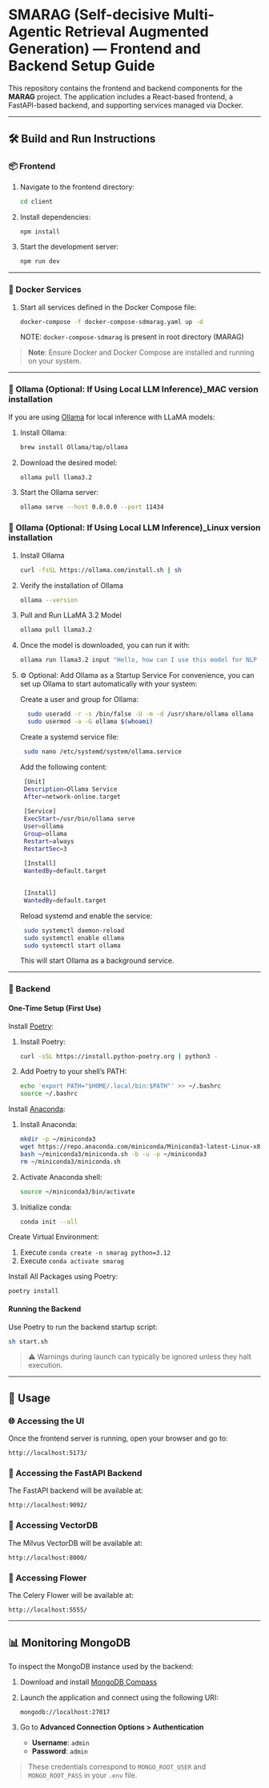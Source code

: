 # SMARAG (Self-decisive Multi-Agentic Retrieval Augmented Generation) — Frontend and Backend Setup Guide

This repository contains the frontend and backend components for the **MARAG** project. The application includes a React-based frontend, a FastAPI-based backend, and supporting services managed via Docker.

---

## 🛠️ Build and Run Instructions

### 📦 Frontend

1. Navigate to the frontend directory:

   ```bash
   cd client
   ```

2. Install dependencies:

   ```bash
   npm install
   ```

3. Start the development server:

   ```bash
   npm run dev
   ```

---

### 🐳 Docker Services

1. Start all services defined in the Docker Compose file:

   ```bash
   docker-compose -f docker-compose-sdmarag.yaml up -d
   ```
   
   NOTE: `docker-compose-sdmarag` is present in root directory (MARAG)

> **Note**: Ensure Docker and Docker Compose are installed and running on your system.

---

### 🤖 Ollama (Optional: If Using Local LLM Inference)_MAC version installation

If you are using [Ollama](https://ollama.com/) for local inference with LLaMA models:

1. Install Ollama:

   ```bash
   brew install Ollama/tap/ollama
   ```

2. Download the desired model:

   ```bash
   ollama pull llama3.2
   ```

3. Start the Ollama server:

   ```bash
   ollama serve --host 0.0.0.0 --port 11434
   ```

### 🤖 Ollama (Optional: If Using Local LLM Inference)_Linux version installation

1. Install Ollama
   
   ```bash
   curl -fsSL https://ollama.com/install.sh | sh
    ```
2. Verify the installation of Ollama

   ```bash
   ollama --version
    ```
3. Pull and Run LLaMA 3.2 Model
   ```bash
   ollama pull llama3.2
    ```
4. Once the model is downloaded, you can run it with:
   ```bash
   ollama run llama3.2 input "Hello, how can I use this model for NLP tasks?"
    ```
   
5. ⚙️ Optional: Add Ollama as a Startup Service
      For convenience, you can set up Ollama to start automatically with your system:
   
 
      Create a user and group for Ollama:

    ```bash           
      sudo useradd -r -s /bin/false -U -m -d /usr/share/ollama ollama
      sudo usermod -a -G ollama $(whoami)
    ```  
      Create a systemd service file:
   
     ```bash    
      sudo nano /etc/systemd/system/ollama.service
     ```     
      Add the following content:
     ```bash          
      [Unit]
      Description=Ollama Service
      After=network-online.target
      
      [Service]
      ExecStart=/usr/bin/ollama serve
      User=ollama
      Group=ollama
      Restart=always
      RestartSec=3
      
      [Install]
      WantedBy=default.target

      
      [Install]
      WantedBy=default.target
     ```  
      Reload systemd and enable the service:
     ```bash        
      sudo systemctl daemon-reload
      sudo systemctl enable ollama
      sudo systemctl start ollama

     ```
   This will start Ollama as a background service. 
---

### 🧬 Backend

#### One-Time Setup (First Use)

Install [Poetry](https://python-poetry.org/docs/#installation):

1. Install Poetry:

   ```bash
   curl -sSL https://install.python-poetry.org | python3 -
   ```

2. Add Poetry to your shell’s PATH:

   ```bash
   echo 'export PATH="$HOME/.local/bin:$PATH"' >> ~/.bashrc
   source ~/.bashrc
   ```
   
Install [Anaconda](https://www.anaconda.com/docs/getting-started/miniconda/install#linux):

1. Install Anaconda:
   ```bash
   mkdir -p ~/miniconda3
   wget https://repo.anaconda.com/miniconda/Miniconda3-latest-Linux-x86_64.sh -O ~/miniconda3/miniconda.sh
   bash ~/miniconda3/miniconda.sh -b -u -p ~/miniconda3
   rm ~/miniconda3/miniconda.sh
   ```
2. Activate Anaconda shell:
   ```bash
   source ~/miniconda3/bin/activate
   ```
3. Initialize conda:
   ```bash
   conda init --all
   ```

Create Virtual Environment:

1. Execute `conda create -n smarag python=3.12`
2. Execute `conda activate smarag`

Install All Packages using Poetry:

`poetry install`


#### Running the Backend

Use Poetry to run the backend startup script:

```bash
sh start.sh
```

> ⚠️ Warnings during launch can typically be ignored unless they halt execution.

---

## 🚀 Usage

### 🌐 Accessing the UI

Once the frontend server is running, open your browser and go to:

```
http://localhost:5173/
```

### 🥪 Accessing the FastAPI Backend

The FastAPI backend will be available at:

```
http://localhost:9092/
```

### 🥪 Accessing VectorDB

The Milvus VectorDB will be available at:

```
http://localhost:8000/
```

### 🥪 Accessing Flower

The Celery Flower will be available at:

```
http://localhost:5555/
```

---

## 📊 Monitoring MongoDB

To inspect the MongoDB instance used by the backend:

1. Download and install [MongoDB Compass](https://www.mongodb.com/products/tools/compass)
2. Launch the application and connect using the following URI:

   ```
   mongodb://localhost:27017
   ```
3. Go to **Advanced Connection Options > Authentication**

   * **Username**: `admin`
   * **Password**: `admin`

> These credentials correspond to `MONGO_ROOT_USER` and `MONGO_ROOT_PASS` in your `.env` file.

